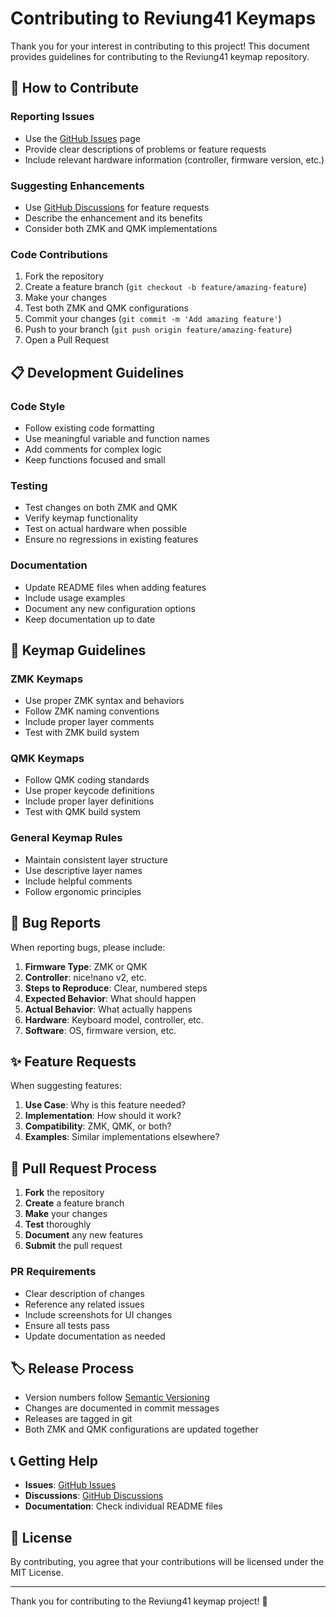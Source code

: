 # Contributing to Reviung41 Keymaps

Thank you for your interest in contributing to this project! This document provides guidelines for contributing to the Reviung41 keymap repository.

## 🤝 How to Contribute

### Reporting Issues
- Use the [GitHub Issues](https://github.com/chiefmikey/reviung41/issues) page
- Provide clear descriptions of problems or feature requests
- Include relevant hardware information (controller, firmware version, etc.)

### Suggesting Enhancements
- Use [GitHub Discussions](https://github.com/chiefmikey/reviung41/discussions) for feature requests
- Describe the enhancement and its benefits
- Consider both ZMK and QMK implementations

### Code Contributions
1. Fork the repository
2. Create a feature branch (`git checkout -b feature/amazing-feature`)
3. Make your changes
4. Test both ZMK and QMK configurations
5. Commit your changes (`git commit -m 'Add amazing feature'`)
6. Push to your branch (`git push origin feature/amazing-feature`)
7. Open a Pull Request

## 📋 Development Guidelines

### Code Style
- Follow existing code formatting
- Use meaningful variable and function names
- Add comments for complex logic
- Keep functions focused and small

### Testing
- Test changes on both ZMK and QMK
- Verify keymap functionality
- Test on actual hardware when possible
- Ensure no regressions in existing features

### Documentation
- Update README files when adding features
- Include usage examples
- Document any new configuration options
- Keep documentation up to date

## 🎹 Keymap Guidelines

### ZMK Keymaps
- Use proper ZMK syntax and behaviors
- Follow ZMK naming conventions
- Include proper layer comments
- Test with ZMK build system

### QMK Keymaps
- Follow QMK coding standards
- Use proper keycode definitions
- Include proper layer definitions
- Test with QMK build system

### General Keymap Rules
- Maintain consistent layer structure
- Use descriptive layer names
- Include helpful comments
- Follow ergonomic principles

## 🐛 Bug Reports

When reporting bugs, please include:

1. **Firmware Type**: ZMK or QMK
2. **Controller**: nice!nano v2, etc.
3. **Steps to Reproduce**: Clear, numbered steps
4. **Expected Behavior**: What should happen
5. **Actual Behavior**: What actually happens
6. **Hardware**: Keyboard model, controller, etc.
7. **Software**: OS, firmware version, etc.

## ✨ Feature Requests

When suggesting features:

1. **Use Case**: Why is this feature needed?
2. **Implementation**: How should it work?
3. **Compatibility**: ZMK, QMK, or both?
4. **Examples**: Similar implementations elsewhere?

## 📝 Pull Request Process

1. **Fork** the repository
2. **Create** a feature branch
3. **Make** your changes
4. **Test** thoroughly
5. **Document** any new features
6. **Submit** the pull request

### PR Requirements
- Clear description of changes
- Reference any related issues
- Include screenshots for UI changes
- Ensure all tests pass
- Update documentation as needed

## 🏷️ Release Process

- Version numbers follow [Semantic Versioning](https://semver.org/)
- Changes are documented in commit messages
- Releases are tagged in git
- Both ZMK and QMK configurations are updated together

## 📞 Getting Help

- **Issues**: [GitHub Issues](https://github.com/chiefmikey/reviung41/issues)
- **Discussions**: [GitHub Discussions](https://github.com/chiefmikey/reviung41/discussions)
- **Documentation**: Check individual README files

## 📄 License

By contributing, you agree that your contributions will be licensed under the MIT License.

---

Thank you for contributing to the Reviung41 keymap project! 🎉

